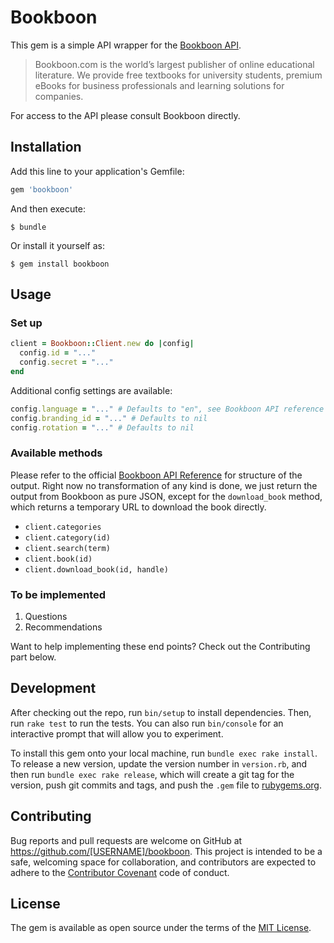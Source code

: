 # Bookboon

This gem is a simple API wrapper for the [Bookboon API](https://github.com/bookboon/api).
> Bookboon.com is the world’s largest publisher of online educational literature. We provide free textbooks for university students, premium eBooks for business professionals and learning solutions for companies.

For access to the API please consult Bookboon directly.

## Installation

Add this line to your application's Gemfile:

```ruby
gem 'bookboon'
```

And then execute:

    $ bundle

Or install it yourself as:

    $ gem install bookboon

## Usage

### Set up

```ruby
client = Bookboon::Client.new do |config|
  config.id = "..."
  config.secret = "..."
end
```

Additional config settings are available:

```ruby
config.language = "..." # Defaults to "en", see Bookboon API reference for available languages
config.branding_id = "..." # Defaults to nil
config.rotation = "..." # Defaults to nil
```

### Available methods

Please refer to the official [Bookboon API Reference](https://github.com/bookboon/api/blob/master/Reference.md) for structure of the output. Right now no transformation of any kind is done, we just return the output from Bookboon as pure JSON, except for the `download_book` method, which returns a temporary URL to download the book directly.

* `client.categories`
* `client.category(id)`
* `client.search(term)`
* `client.book(id)`
* `client.download_book(id, handle)`

### To be implemented

1. Questions
2. Recommendations

Want to help implementing these end points? Check out the Contributing part below.

## Development

After checking out the repo, run `bin/setup` to install dependencies. Then, run `rake test` to run the tests. You can also run `bin/console` for an interactive prompt that will allow you to experiment.

To install this gem onto your local machine, run `bundle exec rake install`. To release a new version, update the version number in `version.rb`, and then run `bundle exec rake release`, which will create a git tag for the version, push git commits and tags, and push the `.gem` file to [rubygems.org](https://rubygems.org).

## Contributing

Bug reports and pull requests are welcome on GitHub at https://github.com/[USERNAME]/bookboon. This project is intended to be a safe, welcoming space for collaboration, and contributors are expected to adhere to the [Contributor Covenant](http://contributor-covenant.org) code of conduct.

## License

The gem is available as open source under the terms of the [MIT License](http://opensource.org/licenses/MIT).


